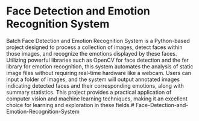 # Face Detection and Emotion Recognition System
 Batch Face Detection and Emotion Recognition System is a Python-based project designed to process a collection of images, detect faces within those images, and recognize the emotions displayed by these faces. Utilizing powerful libraries such as OpenCV for face detection and the fer library for emotion recognition, this system automates the analysis of static image files without requiring real-time hardware like a webcam. Users can input a folder of images, and the system will output annotated images indicating detected faces and their corresponding emotions, along with summary statistics. This project provides a practical application of computer vision and machine learning techniques, making it an excellent choice for learning and exploration in these fields.# Face-Detection-and-Emotion-Recognition-System
